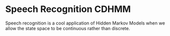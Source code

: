 # Speech Recognition CDHMM

Speech recognition is a cool application of Hidden Markov Models when we allow the state space to be continuous rather than discrete. 


